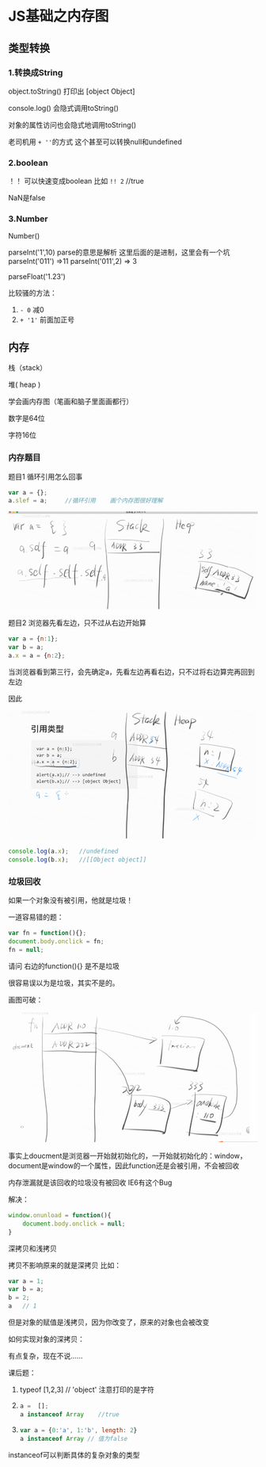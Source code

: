 # JS基础之内存图

## 类型转换

### 1.转换成String

object.toString()   打印出  [object Object]

console.log()   会隐式调用toString()

对象的属性访问也会隐式地调用toString()



老司机用 `+ ''`的方式    这个甚至可以转换null和undefined



### 2.boolean

！！ 可以快速变成boolean 比如  `!! 2` //true

NaN是false



### 3.Number

Number()

parseInt('1',10)     parse的意思是解析    这里后面的是进制，这里会有一个坑   parseInt('011') =>11   parseInt('011',2) => 3

parseFloat('1.23')   

比较骚的方法：

1.  `- 0`    减0
2. `+ '1'`   前面加正号  



## 内存

栈（stack）

堆( heap )

学会画内存图（笔画和脑子里面画都行）





数字是64位

字符16位

### 内存题目

题目1   循环引用怎么回事

```js
var a = {};
a.slef = a;     //循环引用    画个内存图很好理解
```

![1563087714423](img/1563087714423.png)

题目2   浏览器先看左边，只不过从右边开始算

```js
var a = {n:1};
var b = a;
a.x = a = {n:2};
```

当浏览器看到第三行，会先确定a，先看左边再看右边，只不过将右边算完再回到左边

因此

![1563088467289](img/1563088467289.png)

```js
console.log(a.x);   //undefined
console.log(b.x);	//[[Object object]]
```



### 垃圾回收

如果一个对象没有被引用，他就是垃圾！

一道容易错的题：

```js
var fn = function(){};
document.body.onclick = fn;
fn = null;
```

请问 右边的function(){} 是不是垃圾

很容易误以为是垃圾，其实不是的。

画图可破：

![1563089204106](img/1563089204106.png)

事实上doucment是浏览器一开始就初始化的，一开始就初始化的：window，document是window的一个属性，因此function还是会被引用，不会被回收



内存泄漏就是该回收的垃圾没有被回收   IE6有这个Bug

解决：

```js
window.onunload = function(){
    document.body.onclick = null;
}
```



深拷贝和浅拷贝

拷贝不影响原来的就是深拷贝   比如：

```js
var a = 1;
var b = a;
b = 2;
a   // 1
```

但是对象的赋值是浅拷贝，因为你改变了，原来的对象也会被改变

如何实现对象的深拷贝：

有点复杂，现在不说......





课后题：

1. typeof [1,2,3]    //  'object'  注意打印的是字符

2. ```js
   a =  [];  
   a instanceof Array    //true
   ```

3. ```js
   var a = {0:'a', 1:'b', length: 2}
   a instanceof Array // 值为false       
   ```

instanceof可以判断具体的复杂对象的类型

